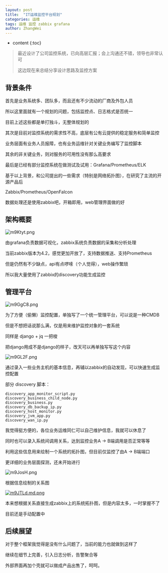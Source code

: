 ```yaml
---
layout: post
title:  "IT运维监控平台规划"
categories: 运维
tags: 运维 监控 zabbix grafana
author: ZhangWei
---
```


* content
{:toc}

> 最近设计了公司监控系统，已向高层汇报；会上沟通还不错，领导也非常认可
>
> 这边现在来总结分享设计思路及监控方案

## 背景条件

首先是业务系统多、团队多，而且还有不少流动的厂商及外包人员

所以这里面就有一个规划的问题，包括监控点、日志格式是否统一

目前上述这些都是单打独斗，无整体规划的

其次是目前对监控系统的需求性不高，底层有公有云提供的稳定服务和简单监控

业务层面有业务人员报障，也有业务运维针对关键业务编写了监控脚本

其余的非关键业务，则对服务的可用性没有那么高要求

最后是已经有部分监控系统在做测试及试用：Grafana/Prometheus/ELK

基于以上背景，和公司提出的一些需求（特别是网络拓扑图），在研究了主流的开源产品后

Zabbix/Prometheus/OpenFalcon

数据处理还是使用zabbix吧，开箱即用，web管理界面做的好

## 架构概要

![m9Ktyt.png](https://s2.ax1x.com/2019/08/13/m9Ktyt.png)

由grafana负责数据可视化，zabbix系统负责数据的采集和分析处理

当前zabbix版本为4.2，感觉更加开放了，支持数据推送、支持Prometheus

但是仍然有不少缺点，api有点啰嗦（个人觉得），web操作繁琐

所以我大量使用了zabbix的discovery功能生成监控

## 管理平台

![m9GgC8.png](https://s2.ax1x.com/2019/08/13/m9GgC8.png)

为了方便（偷懒）监控配置，单独写了一个统一管理平台，可以说是一种CMDB

但是不想把话说那么满，仅是用来维护监控对象的一套系统

同样是 django + jq 一把梭

把django用成不是django的样子，改天可以再单独写写这个内容

![m9GL2F.png](https://s2.ax1x.com/2019/08/13/m9GL2F.png)

通过录入一些业务主机的基本信息，再辅以zabbix的自动发现，可以快速生成监控配置

部分 discovery 脚本：

``` shell
discovery_app_monitor_script.py
discovery_business_child_node.py
discovery_business.py
discovery_db_backup_ip.py
discovery_host_monitor.py
discovery_jvm_app.py
discovery_wan_ip.py
```

我觉得挺方便的，各位业务运维同仁可以自己维护信息，我就可以休息了

同时也可以录入系统间调用关系，达到监控业务A -> B端调用是否正常等等

利用这些信息用来绘制一个系统的拓扑图，但目前仅监控了由A -> B端端口

更详细的业务层面探测，还未开始进行

![m9JosH.png](https://s2.ax1x.com/2019/08/13/m9JosH.png)

根据信息绘制的关系图

[![m9JTLd.md.png](https://s2.ax1x.com/2019/08/13/m9JTLd.md.png)](https://imgchr.com/i/m9JTLd)

本来想根据关系直接生成zabbix上的系统拓扑图，但是内容太多，一时掌握不了

目前还是手动配置中

## 后续展望

对于整个框架我觉得是没有什么问题了，当前的能力也就做到这样了

继续在细节上完善，引入日志分析，告警聚合等

外部界面再加个壳就可以做成产品出售了，呵呵。
